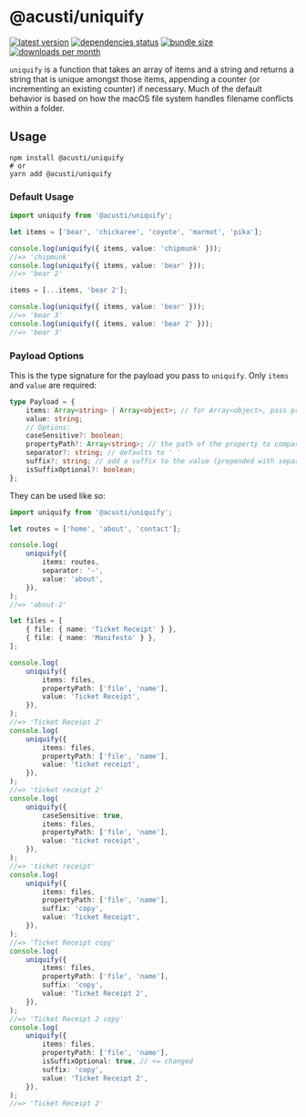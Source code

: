 # @acusti/uniquify

[![latest version](https://img.shields.io/npm/v/@acusti/uniquify?style=for-the-badge)](https://www.npmjs.com/package/@acusti/uniquify)
[![dependencies status](https://img.shields.io/david/acusti/uikit?path=packages%2Funiquify&style=for-the-badge)](https://david-dm.org/acusti/uikit?path=packages%2Funiquify)
[![bundle size](https://img.shields.io/bundlephobia/minzip/@acusti/uniquify?style=for-the-badge)](https://bundlephobia.com/package/@acusti/uniquify)
[![downloads per month](https://img.shields.io/npm/dm/@acusti/uniquify?style=for-the-badge)](https://www.npmjs.com/package/@acusti/uniquify)

`uniquify` is a function that takes an array of items and a string and
returns a string that is unique amongst those items, appending a counter
(or incrementing an existing counter) if necessary. Much of the default
behavior is based on how the macOS file system handles filename conflicts
within a folder.

## Usage

```
npm install @acusti/uniquify
# or
yarn add @acusti/uniquify
```

### Default Usage

```ts
import uniquify from '@acusti/uniquify';

let items = ['bear', 'chickaree', 'coyote', 'marmot', 'pika'];

console.log(uniquify({ items, value: 'chipmunk' }));
//=> 'chipmunk'
console.log(uniquify({ items, value: 'bear' }));
//=> 'bear 2'

items = [...items, 'bear 2'];

console.log(uniquify({ items, value: 'bear' }));
//=> 'bear 3'
console.log(uniquify({ items, value: 'bear 2' }));
//=> 'bear 3'
```

### Payload Options

This is the type signature for the payload you pass to `uniquify`. Only
`items` and `value` are required:

```ts
type Payload = {
    items: Array<string> | Array<object>; // for Array<object>, pass propertyPath also
    value: string;
    // Options:
    caseSensitive?: boolean;
    propertyPath?: Array<string>; // the path of the property to compare
    separator?: string; // defaults to ' '
    suffix?: string; // add a suffix to the value (prepended with separator)
    isSuffixOptional?: boolean;
};
```

They can be used like so:

```ts
import uniquify from '@acusti/uniquify';

let routes = ['home', 'about', 'contact'];

console.log(
    uniquify({
        items: routes,
        separator: '-',
        value: 'about',
    }),
);
//=> 'about-2'

let files = [
    { file: { name: 'Ticket Receipt' } },
    { file: { name: 'Manifesto' } },
];

console.log(
    uniquify({
        items: files,
        propertyPath: ['file', 'name'],
        value: 'Ticket Receipt',
    }),
);
//=> 'Ticket Receipt 2'
console.log(
    uniquify({
        items: files,
        propertyPath: ['file', 'name'],
        value: 'ticket receipt',
    }),
);
//=> 'ticket receipt 2'
console.log(
    uniquify({
        caseSensitive: true,
        items: files,
        propertyPath: ['file', 'name'],
        value: 'ticket receipt',
    }),
);
//=> 'ticket receipt'
console.log(
    uniquify({
        items: files,
        propertyPath: ['file', 'name'],
        suffix: 'copy',
        value: 'Ticket Receipt',
    }),
);
//=> 'Ticket Receipt copy'
console.log(
    uniquify({
        items: files,
        propertyPath: ['file', 'name'],
        suffix: 'copy',
        value: 'Ticket Receipt 2',
    }),
);
//=> 'Ticket Receipt 2 copy'
console.log(
    uniquify({
        items: files,
        propertyPath: ['file', 'name'],
        isSuffixOptional: true, // <= changed
        suffix: 'copy',
        value: 'Ticket Receipt 2',
    }),
);
//=> 'Ticket Receipt 2'
```
